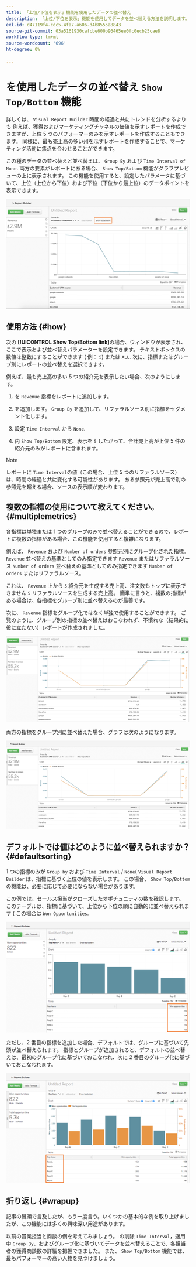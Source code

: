 ```yaml
---
title: 「上位/下位を表示」機能を使用したデータの並べ替え
description: 「上位/下位を表示」機能を使用してデータを並べ替える方法を説明します。
exl-id: d47119f4-cdc5-4fa7-a606-d4b8555a8843
source-git-commit: 03a5161930cafcbe600b96465ee0fc0ecb25cae8
workflow-type: tm+mt
source-wordcount: '696'
ht-degree: 0%

---
```


# を使用したデータの並べ替え `Show Top/Bottom` 機能

詳しくは、 `Visual Report Builder` 時間の経過と共にトレンドを分析するよりも 例えば、獲得およびマーケティングチャネルの価値を示すレポートを作成できますが、上位 5 つのパフォーマーのみを示すレポートを作成することもできます。 同様に、最も売上高の多い州を示すレポートを作成することで、マーケティング活動に焦点を合わせることができます。

この種のデータの並べ替えと並べ替えは、 `Group By` および `Time Interval of None`. 両方の要素がレポートにある場合、 `Show Top/Bottom` 機能がグラフプレビューの上に表示されます。 この機能を使用すると、設定したパラメータに基づいて、上位（上位から下位）および下位（下位から最上位）のデータポイントを表示できます。

![ビジュアルReport Builderで上/下の機能を表示](../../assets/Show_Top_Bottom.png)

## 使用方法 {#how}

次の **[!UICONTROL Show Top/Bottom link]**&#x200B;の場合、ウィンドウが表示され、ここで表示および並べ替えパラメーターを設定できます。 テキストボックスの数値は整数にすることができます ( 例： `5`) または `ALL`. 次に、指標またはグループ別にレポートの並べ替えを選択できます。

例えば、最も売上高の多い 5 つの紹介元を表示したい場合、次のようにします。

1. を `Revenue` 指標をレポートに追加します。

1. を追加します。 `Group By` を追加して、リファラルソース別に指標をセグメント化します。

1. 設定 `Time Interval` から `None`.

1. 内 `Show Top/Bottom` 設定、表示を `5` したがって、合計売上高が上位 5 件の紹介元のみがレポートに含まれます。

>[!NOTE]
>
>レポートに `Time Interval`の値（この場合、上位 5 つのリファラルソース）は、時間の経過と共に変化する可能性があります。 ある参照元が売上高で別の参照元を超える場合、ソースの表示順が変わります。

## 複数の指標の使用について教えてください。 {#multiplemetrics}

各指標は単独または 1 つのグループのみで並べ替えることができるので、レポートに複数の指標がある場合、この機能を使用すると複雑になります。

例えば、 `Revenue` および `Number of orders` 参照元別にグループ化された指標。 `Revenue` 並べ替えの基準としてのみ指定できます `Revenue` またはリファラルソース `Number of orders` 並べ替えの基準としてのみ指定できます `Number of orders` またはリファラルソース。

これは、 `Revenue` 上から `5` 紹介元を生成する売上高、注文数もトップに表示できません `5` リファラルソースを生成する売上高。 簡単に言うと、複数の指標がある場合は、各指標をグループ別に並べ替えるのが最善です。

次に、 `Revenue` 指標をグループ化ではなく単独で使用することができます。 ご覧のように、グループ別の指標の並べ替えはおこなわれず、不慣れな（結果的に役に立たない）レポートが作成されました。

![奇妙で役に立たないレポート結果。](../../assets/strange-report-results.png)

両方の指標をグループ別に並べ替えた場合、グラフは次のようになります。

![グループ別に両方の指標を並べ替えています。](../../assets/sort-metrics-by-grouping.png)

## デフォルトでは値はどのように並べ替えられますか？ {#defaultsorting}

1 つの指標のみが `Group by` および `Time Interval` / `None`( `Visual Report Builder` は、指標に基づく上位の値を表示します。 この場合、 `Show Top/Bottom` の機能は、必要に応じて必要にならない場合があります。

この例では、セールス担当がクローズしたオポチュニティの数を確認します。 このテーブルは、指標に基づいて、上位から下位の順に自動的に並べ替えられます ( この場合は `Won Opportunities`.

![指標による並べ替え。](../../assets/Ordered_by_metric.png)

ただし、2 番目の指標を追加した場合、デフォルトでは、グループに基づいて先頭が並べ替えられます。 指標とグループが追加されると、デフォルトの並べ替えは、最初のグループ化に基づいておこなわれ、次に 2 番目のグループ化に基づいておこなわれます。

![グループによる並べ替え。](../../assets/Ordered_by_grouping.png)

## 折り返し {#wrapup}

記事の冒頭で言及したが、もう一度言う。いくつかの基本的な例を取り上げましたが、この機能には多くの興味深い用途があります。

以前の営業担当と商談の例を考えてみましょう。 の削除 `Time Interval`，適用中 `Group By`、およびグループ化に基づいてデータを並べ替えることで、各担当者の獲得商談数の詳細を把握できました。 また、 `Show Top/Bottom` 機能では、最もパフォーマーの高い人物を見つけましょう。
